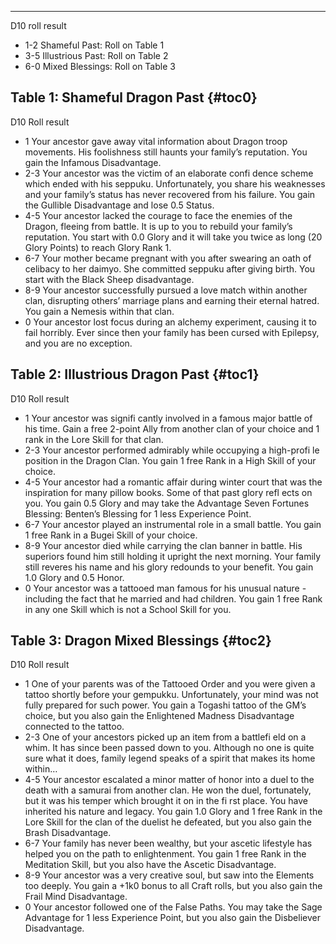 ---
D10 roll result

- 1-2 Shameful Past: Roll on Table 1
- 3-5 Illustrious Past: Roll on Table 2
- 6-0 Mixed Blessings: Roll on Table 3

## <span>Table 1: Shameful Dragon Past</span> {#toc0}

D10 Roll result

- 1 Your ancestor gave away vital information about Dragon troop movements. His foolishness still haunts your family’s reputation. You gain the Infamous Disadvantage.
- 2-3 Your ancestor was the victim of an elaborate confi dence scheme which ended with his seppuku. Unfortunately, you share his weaknesses and your family’s status has never recovered from his failure. You gain the Gullible Disadvantage and lose 0.5 Status.
- 4-5 Your ancestor lacked the courage to face the enemies of the Dragon, fleeing from battle. It is up to you to rebuild your family’s reputation. You start with 0.0 Glory and it will take you twice as long (20 Glory Points) to reach Glory Rank 1.
- 6-7 Your mother became pregnant with you after swearing an oath of celibacy to her daimyo. She committed seppuku after giving birth. You start with the Black Sheep disadvantage.
- 8-9 Your ancestor successfully pursued a love match within another clan, disrupting others’ marriage plans and earning their eternal hatred. You gain a Nemesis within that clan.
- 0 Your ancestor lost focus during an alchemy experiment, causing it to fail horribly. Ever since then your family has been cursed with Epilepsy, and you are no exception.

## <span>Table 2: Illustrious Dragon Past</span> {#toc1}

D10 Roll result

- 1 Your ancestor was signifi cantly involved in a famous major battle of his time. Gain a free 2-point Ally from another clan of your choice and 1 rank in the Lore Skill for that clan.
- 2-3 Your ancestor performed admirably while occupying a high-profi le position in the Dragon Clan. You gain 1 free Rank in a High Skill of your choice.
- 4-5 Your ancestor had a romantic affair during winter court that was the inspiration for many pillow books. Some of that past glory refl ects on you. You gain 0.5 Glory and may take the Advantage Seven Fortunes Blessing: Benten’s Blessing for 1 less Experience Point.
- 6-7 Your ancestor played an instrumental role in a small battle. You gain 1 free Rank in a Bugei Skill of your choice.
- 8-9 Your ancestor died while carrying the clan banner in battle. His superiors found him still holding it upright the next morning. Your family still reveres his name and his glory redounds to your benefit. You gain 1.0 Glory and 0.5 Honor.
- 0 Your ancestor was a tattooed man famous for his unusual nature - including the fact that he married and had children. You gain 1 free Rank in any one Skill which is not a School Skill for you.

## <span>Table 3: Dragon Mixed Blessings</span> {#toc2}

D10 Roll result

- 1 One of your parents was of the Tattooed Order and you were given a tattoo shortly before your gempukku. Unfortunately, your mind was not fully prepared for such power. You gain a Togashi tattoo of the GM’s choice, but you also gain the Enlightened Madness Disadvantage connected to the tattoo.
- 2-3 One of your ancestors picked up an item from a battlefi eld on a whim. It has since been passed down to you. Although no one is quite sure what it does, family legend speaks of a spirit that makes its home within&#8230;
- 4-5 Your ancestor escalated a minor matter of honor into a duel to the death with a samurai from another clan. He won the duel, fortunately, but it was his temper which brought it on in the fi rst place. You have inherited his nature and legacy. You gain 1.0 Glory and 1 free Rank in the Lore Skill for the clan of the duelist he defeated, but you also gain the Brash Disadvantage.
- 6-7 Your family has never been wealthy, but your ascetic lifestyle has helped you on the path to enlightenment. You gain 1 free Rank in the Meditation Skill, but you also have the Ascetic Disadvantage.
- 8-9 Your ancestor was a very creative soul, but saw into the Elements too deeply. You gain a +1k0 bonus to all Craft rolls, but you also gain the Frail Mind Disadvantage.
- 0 Your ancestor followed one of the False Paths. You may take the Sage Advantage for 1 less Experience Point, but you also gain the Disbeliever Disadvantage.

